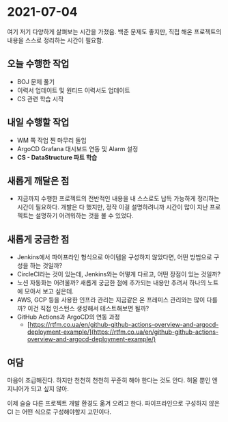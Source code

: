 # 2021-07-04

여기 저기 다양하게 살펴보는 시간을 가졌음. 백준 문제도 좋지만, 직접 해온 프로젝트의 내용을 스스로 정리하는 시간이 필요함.

## 오늘 수행한 작업

- BOJ 문제 풀기
- 이력서 업데이트 및 원티드 이력서도 업데이트
- CS 관련 학습 시작

## 내일 수행할 작업

- WM 쪽 작업 찐 마무리 돌입
- ArgoCD Grafana 대시보드 연동 및 Alarm 설정
- **CS - DataStructure 파트 학습**

## 새롭게 깨달은 점

- 지금까지 수행한 프로젝트의 전반적인 내용을 내 스스로도 납득 가능하게 정리하는 시간이 필요하다. 개발은 다 했지만, 정작 이걸 설명하려니까 시간이 많이 지난 프로젝트는 설명하기 어려워하는 것을 볼 수 있었다.

## 새롭게 궁금한 점

- Jenkins에서 파이프라인 형식으로 아이템을 구성하지 않았다면, 어떤 방법으로 구성을 하는 것일까?
- CircleCI라는 것이 있는데, Jenkins와는 어떻게 다르고, 어떤 장점이 있는 것일까?
- 노션 자동화는 어려울까? 새롭게 궁금한 점에 추가되는 내용만 추려서 하나의 노트에 모아서 보고 싶은데.
- AWS, GCP 등을 사용한 인프라 관리는 지금같은 온 프레미스 관리와는 많이 다를까? 이건 직접 인스턴스 생성해서 테스트해보면 될까?
- GitHub Actions과 ArgoCD의 연동 과정
    - [https://rtfm.co.ua/en/github-github-actions-overview-and-argocd-deployment-example/](https://rtfm.co.ua/en/github-github-actions-overview-and-argocd-deployment-example/)

## 여담

마음이 조급해진다. 하지만 천천히 천천히 꾸준히 해야 한다는 것도 안다. 허울 뿐인 엔지니어가 되고 싶지 않아.

이제 슬슬 다른 프로젝트 개발 환경도 옮겨 오려고 한다. 파이프라인으로 구성하지 않은 CI 는 어떤 식으로 구성해야할지 고민이다.